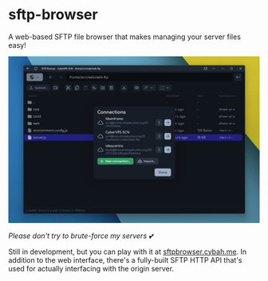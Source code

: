 
# sftp-browser
A web-based SFTP file browser that makes managing your server files easy!

![Screenshot](/screenshot.png)

*Please don't try to brute-force my servers 💕*

Still in development, but you can play with it at [sftpbrowser.cybah.me](https://sftpbrowser.cybah.me). In addition to the web interface, there's a fully-built SFTP HTTP API that's used for actually interfacing with the origin server.
